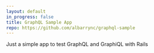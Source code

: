 ```yaml
---
layout: default
in_progress: false
title: GraphQL Sample App
repo: https://github.com/albarrync/graphql-sample
---
```


Just a simple app to test GraphQL and GraphiQL with Rails
